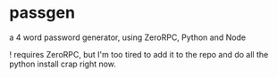 # passgen
a 4 word password generator, using ZeroRPC, Python and Node

! requires ZeroRPC, but I'm too tired to add it to the repo and do all the python install crap right now.
